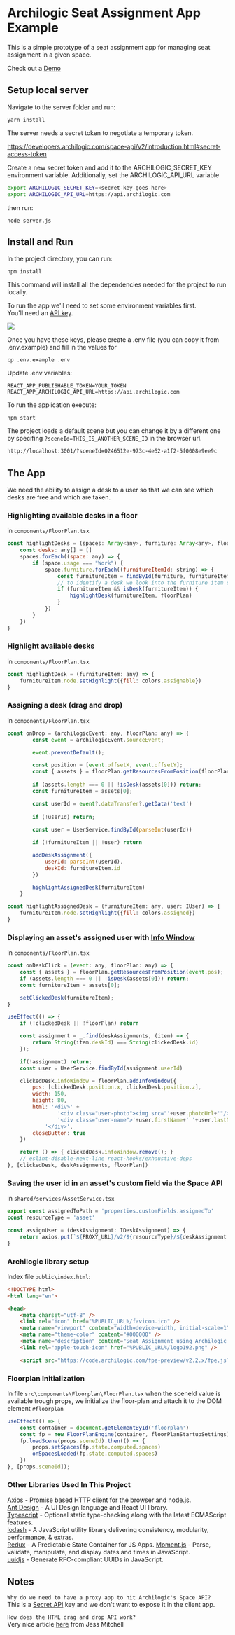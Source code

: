 # Archilogic Seat Assignment App Example

This is a simple prototype of a seat assignment app for managing seat assignment in a given space.

Check out a [Demo](https://archilogic-seat-assignment.herokuapp.com)

## Setup local server 

Navigate to the server folder and run:

    yarn install

The server needs a secret token to negotiate a temporary token.

https://developers.archilogic.com/space-api/v2/introduction.html#secret-access-token

Create a new secret token and add it to the ARCHILOGIC_SECRET_KEY environment variable. Additionally, set the ARCHILOGIC_API_URL variable

```bash
export ARCHILOGIC_SECRET_KEY=<secret-key-goes-here>
export ARCHILOGIC_API_URL=https://api.archilogic.com
```


then run:

    node server.js

## Install and Run

In the project directory, you can run:

	npm install

This command will install all the dependencies needed for the project to run locally.

To run the app we'll need to set some environment variables first.  
You'll need an [API key](https://developers.archilogic.com/space-api/v2/introduction.html#authentication-and-authorization).  


![](token.png)

Once you have these keys, please create a .env file  (you can copy it from .env.example) and fill in the values for 

	cp .env.example .env
	 	
Update .env variables:

	REACT_APP_PUBLISHABLE_TOKEN=YOUR_TOKEN
	REACT_APP_ARCHILOGIC_API_URL=https://api.archilogic.com

To run the application execute:

	npm start

The project loads a default scene but you can change it by a different one by specifing `?sceneId=THIS_IS_ANOTHER_SCENE_ID` in the browser url.  

```html
http://localhost:3001/?sceneId=0246512e-973c-4e52-a1f2-5f0008e9ee9c
```

## The App

We need the ability to assign a desk to a user so that we can see which desks are free and which are taken.

### Highlighting available desks in a floor

in `components/FloorPlan.tsx`

```javascript
const highlightDesks = (spaces: Array<any>, furniture: Array<any>, floorPlan: any) => {
    const desks: any[] = []
    spaces.forEach((space: any) => {
        if (space.usage === "Work") {
            space.furniture.forEach((furnitureItemId: string) => {
                const furnitureItem = findById(furniture, furnitureItemId)
                // to identify a desk we look into the furniture item's productData.tags value
                if (furnitureItem && isDesk(furnitureItem)) {
                    highlightDesk(furnitureItem, floorPlan)
                }
            })
        }
    })
}
```

### Highlight available desks

in `components/FloorPlan.tsx`

```javascript
const highlightDesk = (furnitureItem: any) => {
    furnitureItem.node.setHighlight({fill: colors.assignable})
}
```

### Assigning a desk (drag and drop)

in `components/FloorPlan.tsx`

```javascript
const onDrop = (archilogicEvent: any, floorPlan: any) => {
        const event = archilogicEvent.sourceEvent;

        event.preventDefault();

        const position = [event.offsetX, event.offsetY];
        const { assets } = floorPlan.getResourcesFromPosition(floorPlan.getPlanPosition(position));
        
        if (assets.length === 0 || !isDesk(assets[0])) return;
        const furnitureItem = assets[0];

        const userId = event?.dataTransfer?.getData('text')
  
        if (!userId) return;        
        
        const user = UserService.findById(parseInt(userId))

        if (!furnitureItem || !user) return

        addDeskAssignment({
            userId: parseInt(userId), 
            deskId: furnitureItem.id
        })

        highlightAssignedDesk(furnitureItem)
    }

const highlightAssignedDesk = (furnitureItem: any, user: IUser) => {
    furnitureItem.node.setHighlight({fill: colors.assigned})
}
```

### Displaying an asset's assigned user with [Info Window](https://developers.archilogic.com/floor-plan-engine/guide.html#info-window)

in `components/FloorPlan.tsx`

```javascript
const onDeskClick = (event: any, floorPlan: any) => {
    const { assets } = floorPlan.getResourcesFromPosition(event.pos);
    if (assets.length === 0 || !isDesk(assets[0])) return;
    const furnitureItem = assets[0];

    setClickedDesk(furnitureItem);
}

useEffect(() => {
    if (!clickedDesk || !floorPlan) return

    const assignment = _.find(deskAssignments, (item) => {
        return String(item.deskId) === String(clickedDesk.id)
    });

    if(!assignment) return;
    const user = UserService.findById(assignment.userId)

    clickedDesk.infoWindow = floorPlan.addInfoWindow({
        pos: [clickedDesk.position.x, clickedDesk.position.z],
        width: 150,
        height: 80,
        html: '<div>' +
                '<div class="user-photo"><img src="'+user.photoUrl+'"/></div>' +
                '<div class="user-name">'+user.firstName+' '+user.lastName+'</div>' +
            '</div>',
        closeButton: true
    })

    return () => { clickedDesk.infoWindow.remove(); }
    // eslint-disable-next-line react-hooks/exhaustive-deps
}, [clickedDesk, deskAssignments, floorPlan])
```

### Saving the user id in an asset's custom field via the Space API

in `shared/services/AssetService.tsx`

```javascript
export const assignedToPath = 'properties.customFields.assignedTo'
const resourceType = 'asset'

const assignUser = (deskAssignment: IDeskAssignment) => {
    return axios.put(`${PROXY_URL}/v2/${resourceType}/${deskAssignment.deskId}/custom-field/${assignedToPath}`, {userId: deskAssignment.userId})
}
```


### Archilogic library setup

Index file `public\index.html`:

```html
<!DOCTYPE html>
<html lang="en">

<head>
    <meta charset="utf-8" />
    <link rel="icon" href="%PUBLIC_URL%/favicon.ico" />
    <meta name="viewport" content="width=device-width, initial-scale=1" />
    <meta name="theme-color" content="#000000" />
    <meta name="description" content="Seat Assignment using Archilogic Floor Plan Engine" />
    <link rel="apple-touch-icon" href="%PUBLIC_URL%/logo192.png" />

    <script src="https://code.archilogic.com/fpe-preview/v2.2.x/fpe.js?key=%REACT_APP_ARCHILOGIC_PUBLISHABLE_API_KEY%"></script>

```



### Floorplan Initialization

In file `src\components\Floorplan\FloorPlan.tsx` when the sceneId value is available trough props, we initialize the floor-plan and attach it to the DOM element `#floorplan`

```javascript
useEffect(() => {
    const container = document.getElementById('floorplan')
    const fp = new FloorPlanEngine(container, floorPlanStartupSettings)
    fp.loadScene(props.sceneId).then(() => {
        props.setSpaces(fp.state.computed.spaces)
        onSpacesLoaded(fp.state.computed.spaces)
    })
}, [props.sceneId]);
```


### Other Libraries Used In This Project

[Axios](https://github.com/axios/axios) - Promise based HTTP client for the browser and node.js.  
[Ant Design](https://ant.design/) - A UI Design language and React UI library.  
[Typescript](https://www.typescriptlang.org/) - Optional static type-checking along with the latest ECMAScript features.  
[lodash](https://lodash.com/) - A JavaScript utility library delivering consistency, modularity, performance, & extras.  
[Redux](https://redux.js.org/) - A Predictable State Container for JS Apps.
[Moment.js](https://momentjs.com/) - Parse, validate, manipulate, and display dates and times in JavaScript.  
[uuidjs](https://github.com/uuidjs/uuid#readme) - 
Generate RFC-compliant UUIDs in JavaScript.  


## Notes

`Why do we need to have a proxy app to hit Archilogic's Space API?`  
This is a [Secret API](https://developers.archilogic.com/space-api/v2/introduction.html) key and we don't want to expose it in the client app.

`How does the HTML drag and drop API work?`  
Very nice article [here](https://alligator.io/js/drag-and-drop-vanilla-js/) from Jess Mitchell
